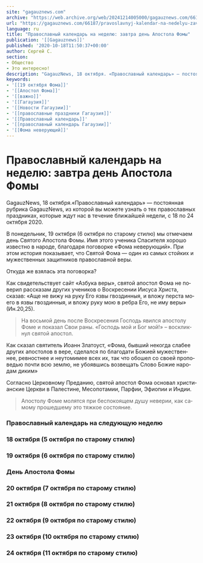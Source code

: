 ```yaml
---
site: "gagauznews.com"
archive: "https://web.archive.org/web/20241214005000/gagauznews.com/66187/pravoslavnyj-kalendar-na-nedelyu-zavtra-den-apostola-fomy.html"
url: "https://gagauznews.com/66187/pravoslavnyj-kalendar-na-nedelyu-zavtra-den-apostola-fomy.html"
language: ru
title: "Православный календарь на неделю: завтра день Апостола Фомы"
publication: '[[Gagauznews]]'
published: '2020-10-18T11:50:37+00:00'
author: Сергей С.
section:
- Общество
- Это интересно!
description: "GagauzNews, 18 октября. «Православный календарь» — постоянная рубрика GagauzNews, из которой вы можете узнать о тех православных праздниках, которые ждут нас в течение ближайшей недели, с 18 по 24 октября 2020. В понедельник, 19 октября (6 октября по старому стилю) мы отмечаем день Святого Апостола Фомы. Имя этого ученика Спасителя хорошо известно в народе, благодаря поговорке «Фома неверующий». При этом история показывает, что Святой Фома — один из самых стойких и мужественных защитников православной веры. Откуда же взялась эта поговорка? Как свидетельствует сайт «Азбука веры», свя­той апо­стол Фома не по­ве­рил рас­ска­зам дру­гих уче­ни­ков о Вос­кре­се­нии Иису­са Хри­ста, сказав: «Аще не […]"
keywords:
- '[[19 октября Фома]]'
- '[[Апостол Фома]]'
- '[[важно]]'
- '[[Гагаузия]]'
- '[[Новости Гагаузии]]'
- '[[православные праздники Гагаузия]]'
- '[[Православный календарь]]'
- '[[православный календарь Гагаузии]]'
- '[[Фома неверующий]]'
---
```


# Православный календарь на неделю: завтра день Апостола Фомы

GagauzNews, 18 октября.«Православный календарь» — постоянная рубрика GagauzNews, из которой вы можете узнать о тех православных праздниках, которые ждут нас в течение ближайшей недели, с 18 по 24 октября 2020.

В понедельник, 19 октября (6 октября по старому стилю) мы отмечаем день Святого Апостола Фомы. Имя этого ученика Спасителя хорошо известно в народе, благодаря поговорке «Фома неверующий». При этом история показывает, что Святой Фома — один из самых стойких и мужественных защитников православной веры.

Откуда же взялась эта поговорка?

Как свидетельствует сайт «Азбука веры», свя­той апо­стол Фома не по­ве­рил рас­ска­зам дру­гих уче­ни­ков о Вос­кре­се­нии Иису­са Хри­ста, сказав: «Аще не ви­жу на ру­ку Его яз­вы гвоз­дин­ныя, и вло­жу пер­ста мо­е­го в яз­вы гвоз­дин­ныя, и вло­жу ру­ку мою в реб­ра Его, не иму ве­ры» (Ин.20,25).

> На вось­мой день по­сле Вос­кре­се­ния Гос­подь явил­ся апо­сто­лу Фо­ме и по­ка­зал Свои ра­ны. «Гос­подь мой и Бог мой!» – вос­клик­нул свя­той апо­стол.

Как сказал святитель Иоанн Златоуст, «Фо­ма, быв­ший неко­гда сла­бее дру­гих апо­сто­лов в ве­ре, сде­лал­ся по бла­го­да­ти Бо­жи­ей му­же­ствен­нее, рев­ност­нее и неуто­ми­мее всех их, так что обо­шел со сво­ей про­по­ве­дью по­чти всю зем­лю, не убо­яв­шись воз­ве­щать Сло­во Бо­жие на­ро­дам ди­ким»

Согласно Цер­ков­но­му Пре­да­нию, свя­той апо­стол Фо­ма ос­но­вал хри­сти­ан­ские Церк­ви в Па­ле­стине, Ме­со­по­та­мии, Пар­фии, Эфи­о­пии и Ин­дии.

> Апо­сто­лу Фо­ме мо­лят­ся при бес­по­ко­я­щем ду­шу неве­рии, как са­мо­му про­шед­ше­му это тяж­кое со­сто­я­ние.

### Православный календарь на следующую неделю

### 18 октября (5 октября по старому стилю)

### 19 октября (6 октября по старому стилю)

### День Апостола Фомы

### 20 октября (7 октября по старому стилю)

### 21 октября (8 октября по старому стилю)

### 22 октября (9 октября по старому стилю)

### 23 октября (10 октября по старому стилю)

### 24 октября (11 октября по старому стилю)